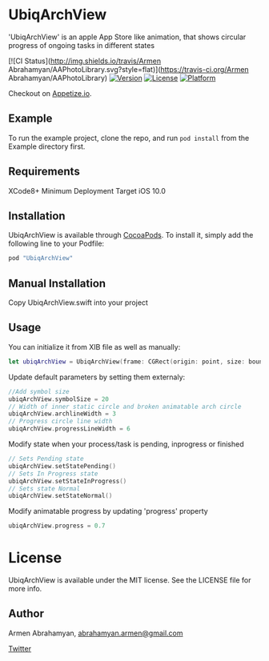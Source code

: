 # UbiqArchView
'UbiqArchView' is an apple App Store like animation, that shows circular progress of ongoing tasks in different states

[![CI Status](http://img.shields.io/travis/Armen Abrahamyan/AAPhotoLibrary.svg?style=flat)](https://travis-ci.org/Armen Abrahamyan/AAPhotoLibrary)
[![Version](https://img.shields.io/cocoapods/v/AAPhotoLibrary.svg?style=flat)](http://cocoapods.org/pods/AAPhotoLibrary)
[![License](https://img.shields.io/cocoapods/l/AAPhotoLibrary.svg?style=flat)](http://cocoapods.org/pods/AAPhotoLibrary)
[![Platform](https://img.shields.io/cocoapods/p/AAPhotoLibrary.svg?style=flat)](http://cocoapods.org/pods/AAPhotoLibrary)



Checkout on [Appetize.io](https://appetize.io/embed/px9jyf50gf6yqdzaxz7n9n2nq8).


## Example

To run the example project, clone the repo, and run `pod install` from the Example directory first.

## Requirements
XCode8+
Minimum Deployment Target iOS 10.0

## Installation

UbiqArchView is available through [CocoaPods](http://cocoapods.org). To install
it, simply add the following line to your Podfile:

```ruby
pod "UbiqArchView"
```

## Manual Installation
Copy UbiqArchView.swift into your project

## Usage
You can initialize it from XIB file as well as manually:
```swift    
let ubiqArchView = UbiqArchView(frame: CGRect(origin: point, size: boundSize))
```
Update default parameters by setting them externaly:
```swift
//Add symbol size
ubiqArchView.symbolSize = 20
// Width of inner static circle and broken animatable arch circle
ubiqArchView.archlineWidth = 3
// Progress circle line width
ubiqArchView.progressLineWidth = 6
```
Modify state when your process/task is pending, inprogress or finished
```swift
// Sets Pending state
ubiqArchView.setStatePending()
// Sets In Progress state
ubiqArchView.setStateInProgress()
// Sets state Normal
ubiqArchView.setStateNormal()
```
Modify animatable progress by updating 'progress' property
```swift
ubiqArchView.progress = 0.7
```

# License

UbiqArchView is available under the MIT license. See the LICENSE file for more info.

## Author
Armen Abrahamyan, abrahamyan.armen@gmail.com

[Twitter](https://twitter.com/VvV_Spawn)


